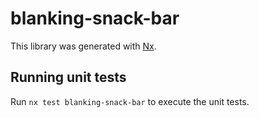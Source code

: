 # blanking-snack-bar

This library was generated with [Nx](https://nx.dev).

## Running unit tests

Run `nx test blanking-snack-bar` to execute the unit tests.
